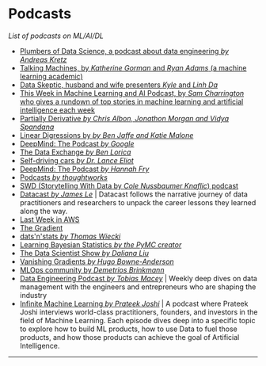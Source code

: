 
# Podcasts
*List of podcasts on ML/AI/DL*

- [Plumbers of Data Science, a podcast about data engineering *by Andreas Kretz*](https://anchor.fm/andreaskayy)
- [Talking Machines, by  *Katherine Gorman* and *Ryan Adams* (a machine learning academic)](https://www.thetalkingmachines.com/)
- [Data Skeptic, husband and wife presenters *Kyle* and *Linh Da*](https://dataskeptic.com/)
- [This Week in Machine Learning and AI Podcast, by *Sam Charrington* who gives a rundown of top stories in machine learning and artificial intelligence each week](https://twimlai.com/)
- [Partially Derivative *by Chris Albon, Jonathon Morgan and Vidya Spandana*](https://machinelearningmastery.com/machine-learning-podcasts/)
- [Linear Digressions by *by Ben Jaffe and Katie Malone*](https://lineardigressions.com/)
- [DeepMind: The Podcast *by Google*](https://deepmind.com/learning-resources/deepmind-the-podcast)
- [The Data Exchange *by Ben Lorica* ](https://thedataexchange.media/)
- [Self-driving cars *by Dr. Lance Eliot*](https://ai-selfdriving-cars.libsyn.com/website)
- [DeepMind: The Podcast *by Hannah Fry*](https://link.chtbl.com/DeepMind)
- [Podcasts *by thoughtworks*](https://www.thoughtworks.com/insights/podcasts)
- [SWD (Storytelling With Data by *Cole Nussbaumer Knaflic*) podcast](https://www.storytellingwithdata.com/podcast)
- [Datacast *by James Le*](https://datacast.simplecast.com/) | Datacast follows the narrative journey of data practitioners and researchers to unpack the career lessons they learned along the way.
- [Last Week in AWS](https://www.lastweekinaws.com/podcast/screaming-in-the-cloud/)
- [The Gradient](https://thegradientpub.substack.com/s/podcast/archive?sort=new)
- [dats'n'stats *by Thomas Wiecki*](https://www.pydata-podcast.com/)
- [Learning Bayesian Statistics *by the PyMC creator*](https://www.youtube.com/channel/UCAwVseuhVrpJFfik_cMHrhQ/videos)
- [The Data Scientist Show *by Daliana Liu*](https://www.youtube.com/c/thedatascientistshow/videos)
- [Vanishing Gradients *by Hugo Bowne-Anderson*](https://vanishinggradients.fireside.fm/episodes)
- [MLOps community by *Demetrios Brinkmann*](https://podcasts.apple.com/us/podcast/mlops-community/id1505372978)
- [Data Engineering Podcast *by Tobias Macey*](https://www.dataengineeringpodcast.com/) | Weekly deep dives on data management with the engineers and entrepreneurs who are shaping the industry 
- [Infinite Machine Learning *by Prateek Joshi*](https://podcasts.apple.com/us/podcast/infinite-machine-learning/id1615142314) | A podcast where Prateek Joshi interviews world-class practitioners, founders, and investors in the field of Machine Learning. Each episode dives deep into a specific topic to explore how to build ML products, how to use Data to fuel those products, and how those products can achieve the goal of Artificial Intelligence.
***
